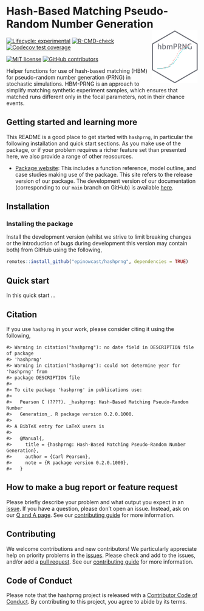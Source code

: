 
<!-- README.md is generated from README.Rmd. Please edit that file -->

# Hash-Based Matching Pseudo-Random Number Generation <a href='https://package.epinowcast.org'><img src='man/figures/logo.png' align="right" height="139" /></a>

[![Lifecycle:
experimental](https://img.shields.io/badge/lifecycle-experimental-orange.svg)](https://www.tidyverse.org/lifecycle/#experimental)
[![R-CMD-check](https://github.com/epinowcast/hashprng/workflows/R-CMD-check/badge.svg)](https://github.com/epinowcast/epinowcast/actions/workflows/R-CMD-check.yaml)
[![Codecov test
coverage](https://codecov.io/gh/epinowcast/hashprng/branch/main/graph/badge.svg)](https://app.codecov.io/gh/epinowcast/hashprng)

[![MIT
license](https://img.shields.io/badge/License-MIT-blue.svg)](https://github.com/epinowcast/hashprng/blob/master/LICENSE.md/)
[![GitHub
contributors](https://img.shields.io/github/contributors/epinowcast/hashprng)](https://github.com/epinowcast/hashprng/graphs/contributors)

Helper functions for use of hash-based matching (HBM) for pseudo-random
number generation (PRNG) in stochastic simulations. HBM-PRNG is an
approach to simplify matching synthetic experiment samples, which
ensures that matched runs different only in the focal parameters, not in
their chance events.

## Getting started and learning more

This README is a good place to get started with `hashprng`, in
particular the following installation and quick start sections. As you
make use of the package, or if your problem requires a richer feature
set than presented here, we also provide a range of other reosources.

- [Package website](): This includes a function reference, model
  outline, and case studies making use of the package. This site refers
  to the release version of our package. The development version of our
  documentation (corresponding to our `main` branch on GitHub) is
  available [here]().

## Installation

### Installing the package

Install the development version (whilst we strive to limit breaking
changes or the introduction of bugs during development this version may
contain both) from GitHub using the following,

``` r
remotes::install_github("epinowcast/hashprng", dependencies = TRUE)
```

## Quick start

In this quick start …

## Citation

If you use `hashprng` in your work, please consider citing it using the
following,

    #> Warning in citation("hashprng"): no date field in DESCRIPTION file of package
    #> 'hashprng'
    #> Warning in citation("hashprng"): could not determine year for 'hashprng' from
    #> package DESCRIPTION file
    #> 
    #> To cite package 'hashprng' in publications use:
    #> 
    #>   Pearson C (????). _hashprng: Hash-Based Matching Pseudo-Random Number
    #>   Generation_. R package version 0.2.0.1000.
    #> 
    #> A BibTeX entry for LaTeX users is
    #> 
    #>   @Manual{,
    #>     title = {hashprng: Hash-Based Matching Pseudo-Random Number Generation},
    #>     author = {Carl Pearson},
    #>     note = {R package version 0.2.0.1000},
    #>   }

## How to make a bug report or feature request

Please briefly describe your problem and what output you expect in an
[issue](https://github.com/epinowcast/hashprng/issues). If you have a
question, please don’t open an issue. Instead, ask on our [Q and A
page](https://github.com/epinowcast/hashprng/discussions/categories/q-a).
See our [contributing
guide](https://github.com/epinowcast/hashprng/blob/main/CONTRIBUTING.md)
for more information.

## Contributing

We welcome contributions and new contributors! We particularly
appreciate help on priority problems in the
[issues](https://github.com/epinowcast/hashprng/issues). Please check
and add to the issues, and/or add a [pull
request](https://github.com/epinowcast/hashprng/pulls). See our
[contributing
guide](https://github.com/epinowcast/hashprng/blob/main/CONTRIBUTING.md)
for more information.

## Code of Conduct

Please note that the hashprng project is released with a [Contributor
Code of
Conduct](https://contributor-covenant.org/version/2/1/CODE_OF_CONDUCT.html).
By contributing to this project, you agree to abide by its terms.
